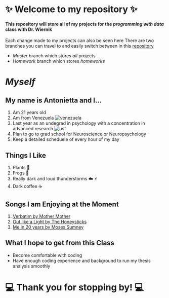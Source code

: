 
# :sparkles: Welcome to my repository :sparkles:

#### This repository will store all of my projects for the _programming_ _with_ _data_ class with Dr. Wiernik
Each change made to my projects can also be seen here
There are two branches you can travel to and easily switch between in this [repository](https://github.com/usf-progdata/hw-antoniettaa) 
* *Master* branch which stores _all_ projects
* *Homework* branch which stores _homeworks_ 


# *Myself*
## My name is Antonietta and I...
1. Am 21 years old
2. Am from Venezuela ![venezuela](https://www.qubicaamf.com/QubicaAMF/files/c1/c1c750e6-639d-465b-ac84-13ec7b0f25c3.jpg)
3. Last year as an undegrad in psychology with a concentration in advanced research ![usf](https://floridacareercenters.org/wp-content/uploads/2017/11/USF-MarshallCenter.jpg)
4. Plan to go to grad school for Neuroscience or Neuropsychology 
5. Keep a detailed scheduele of every hour of my day 

## Things I Like
1. Plants :evergreen_tree: 
2. Frogs :frog: 
3. Really dark and loud thunderstorms :cloud: :zap:
4. Dark coffee :coffee: 

## Songs I am Enjoying at the Moment 
1. [Verbatim by Mother Mother](https://www.youtube.com/watch?v=nqDGahB3y4I)
2. [Out like a Light by The Honeysticks](https://www.youtube.com/watch?v=OFeb1LK1vhM)
3. [Me in 20 years by Moses Sumney](https://www.youtube.com/watch?v=6VFoh5AbpBM)

## What I hope to get from this Class
* Become comfortable with coding 
* Have enough coding experience and background to run my thesis analysis smoothly

# :computer: Thank you for stopping by! :computer: 

